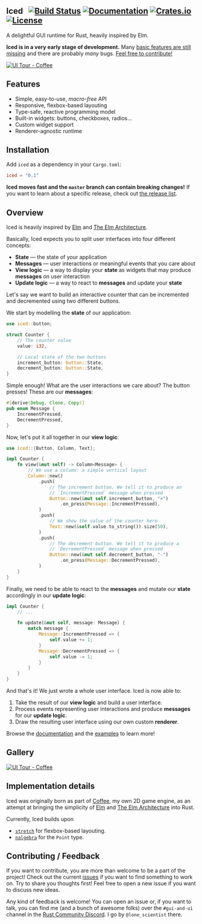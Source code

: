 Iced
&nbsp;
[![Build Status](https://travis-ci.org/hecrj/iced.svg?branch=master)](https://travis-ci.org/hecrj/iced)
[![Documentation](https://docs.rs/iced/badge.svg)](https://docs.rs/iced)
[![Crates.io](https://img.shields.io/crates/v/iced.svg)](https://crates.io/crates/iced)
[![License](https://img.shields.io/crates/l/iced.svg)](https://github.com/hecrj/iced/blob/master/LICENSE)
-------------------

A delightful GUI runtime for Rust, heavily inspired by Elm.

__Iced is in a very early stage of development.__ Many [basic features are still
missing] and there are probably _many_ bugs. [Feel free to contribute!]

[basic features are still missing]: https://github.com/hecrj/iced/issues?q=is%3Aissue+is%3Aopen+label%3Afeature
[Feel free to contribute!]: #contributing--feedback

[![UI Tour - Coffee][gui_gif]][gui_gfycat]

[gui_gif]: https://thumbs.gfycat.com/GloomyWeakHammerheadshark-small.gif
[gui_gfycat]: https://gfycat.com/gloomyweakhammerheadshark

## Features
  * Simple, easy-to-use, _macro-free_ API
  * Responsive, flexbox-based layouting
  * Type-safe, reactive programming model
  * Built-in widgets: buttons, checkboxes, radios...
  * Custom widget support
  * Renderer-agnostic runtime

## Installation
Add `iced` as a dependency in your `Cargo.toml`:

```toml
iced = "0.1"
```

__Iced moves fast and the `master` branch can contain breaking changes!__ If
you want to learn about a specific release, check out [the release list].

[the release list]: https://github.com/hecrj/iced/releases

## Overview

Iced is heavily inspired by [Elm] and [The Elm Architecture].

Basically, Iced expects you to split user interfaces into four different concepts:

  * __State__ — the state of your application
  * __Messages__ — user interactions or meaningful events that you care
  about
  * __View logic__ — a way to display your __state__ as widgets that
  may produce __messages__ on user interaction
  * __Update logic__ — a way to react to __messages__ and update your
  __state__

Let's say we want to build an interactive counter that can be incremented and
decremented using two different buttons.

We start by modelling the __state__ of our application:

```rust
use iced::button;

struct Counter {
    // The counter value
    value: i32,

    // Local state of the two buttons
    increment_button: button::State,
    decrement_button: button::State,
}
```

Simple enough! What are the user interactions we care about? The button
presses! These are our __messages__:

```rust
#[derive(Debug, Clone, Copy)]
pub enum Message {
    IncrementPressed,
    DecrementPressed,
}
```

Now, let's put it all together in our __view logic__:

```rust
use iced::{Button, Column, Text};

impl Counter {
    fn view(&mut self) -> Column<Message> {
        // We use a column: a simple vertical layout
        Column::new()
            .push(
                // The increment button. We tell it to produce an
                // `IncrementPressed` message when pressed
                Button::new(&mut self.increment_button, "+")
                    .on_press(Message::IncrementPressed),
            )
            .push(
                // We show the value of the counter here
                Text::new(&self.value.to_string()).size(50),
            )
            .push(
                // The decrement button. We tell it to produce a
                // `DecrementPressed` message when pressed
                Button::new(&mut self.decrement_button, "-")
                    .on_press(Message::DecrementPressed),
            )
    }
}
```

Finally, we need to be able to react to the __messages__ and mutate our
__state__ accordingly in our __update logic__:

```rust
impl Counter {
    // ...

    fn update(&mut self, message: Message) {
        match message {
            Message::IncrementPressed => {
                self.value += 1;
            }
            Message::DecrementPressed => {
                self.value -= 1;
            }
        }
    }
}
```

And that's it! We just wrote a whole user interface. Iced is now able to:

  1. Take the result of our __view logic__ and build a user interface.
  1. Process events representing user interactions and produce __messages__ for
     our __update logic__.
  1. Draw the resulting user interface using our own custom __renderer__.

Browse the [documentation] and the [examples] to learn more!

[documentation]: https://docs.rs/iced
[examples]: https://github.com/hecrj/iced/tree/master/examples

## Gallery

[![UI Tour - Coffee][gui_gif]][gui_gfycat]

[gui_gif]: https://thumbs.gfycat.com/GloomyWeakHammerheadshark-small.gif
[gui_gfycat]: https://gfycat.com/gloomyweakhammerheadshark

## Implementation details
Iced was originally born as part of [Coffee], my own 2D game engine, as
an attempt at bringing the simplicity of [Elm] and [The Elm Architecture] into
Rust.

Currently, Iced builds upon
  * [`stretch`] for flexbox-based layouting.
  * [`nalgebra`] for the `Point` type.

[`stretch`]: https://github.com/vislyhq/stretch
[`nalgebra`]: https://github.com/rustsim/nalgebra

[Coffee]: https://github.com/hecrj/coffee
[Elm]: https://elm-lang.org/
[The Elm Architecture]: https://guide.elm-lang.org/architecture/

## Contributing / Feedback
If you want to contribute, you are more than welcome to be a part of the
project! Check out the current [issues] if you want to find something to work
on. Try to share you thoughts first! Feel free to open a new issue if you want
to discuss new ideas.

Any kind of feedback is welcome! You can open an issue or, if you want to talk,
you can find me (and a bunch of awesome folks) over the `#gui-and-ui` channel in
the [Rust Community Discord]. I go by `@lone_scientist` there.

[issues]: https://github.com/hecrj/iced/issues
[Rust Community Discord]: https://bit.ly/rust-community

